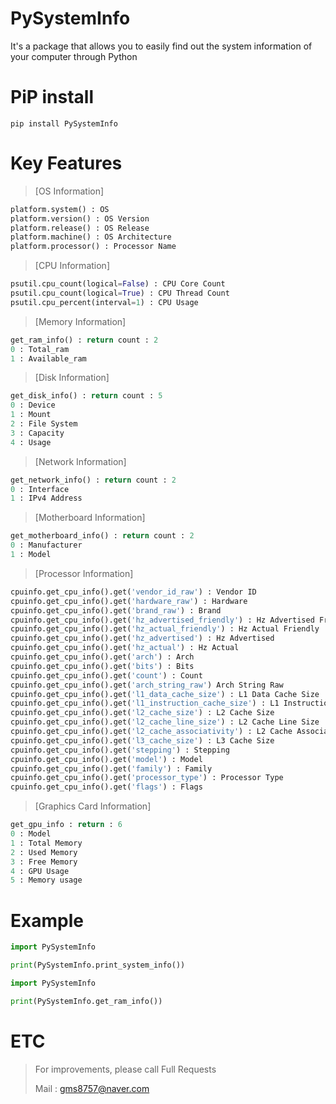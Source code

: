 # PySystemInfo
It's a package that allows you to easily find out the system information of your computer through Python
# PiP install
```
pip install PySystemInfo
```
# Key Features
> [OS Information]
```python
platform.system() : OS
platform.version() : OS Version
platform.release() : OS Release
platform.machine() : OS Architecture
platform.processor() : Processor Name
```
> [CPU Information]
```python
psutil.cpu_count(logical=False) : CPU Core Count
psutil.cpu_count(logical=True) : CPU Thread Count
psutil.cpu_percent(interval=1) : CPU Usage
```
> [Memory Information]
```python
get_ram_info() : return count : 2
0 : Total_ram
1 : Available_ram
```
> [Disk Information]
```python
get_disk_info() : return count : 5
0 : Device
1 : Mount
2 : File System
3 : Capacity
4 : Usage
```
> [Network Information]
```python
get_network_info() : return count : 2
0 : Interface
1 : IPv4 Address
```
> [Motherboard Information]
```python
get_motherboard_info() : return count : 2
0 : Manufacturer
1 : Model
```
> [Processor Information]
```python
cpuinfo.get_cpu_info().get('vendor_id_raw') : Vendor ID
cpuinfo.get_cpu_info().get('hardware_raw') : Hardware
cpuinfo.get_cpu_info().get('brand_raw') : Brand
cpuinfo.get_cpu_info().get('hz_advertised_friendly') : Hz Advertised Friendly
cpuinfo.get_cpu_info().get('hz_actual_friendly') : Hz Actual Friendly
cpuinfo.get_cpu_info().get('hz_advertised') : Hz Advertised
cpuinfo.get_cpu_info().get('hz_actual') : Hz Actual
cpuinfo.get_cpu_info().get('arch') : Arch
cpuinfo.get_cpu_info().get('bits') : Bits
cpuinfo.get_cpu_info().get('count') : Count
cpuinfo.get_cpu_info().get('arch_string_raw') Arch String Raw
cpuinfo.get_cpu_info().get('l1_data_cache_size') : L1 Data Cache Size
cpuinfo.get_cpu_info().get('l1_instruction_cache_size') : L1 Instruction Cache Size
cpuinfo.get_cpu_info().get('l2_cache_size') : L2 Cache Size
cpuinfo.get_cpu_info().get('l2_cache_line_size') : L2 Cache Line Size
cpuinfo.get_cpu_info().get('l2_cache_associativity') : L2 Cache Associativity
cpuinfo.get_cpu_info().get('l3_cache_size') : L3 Cache Size
cpuinfo.get_cpu_info().get('stepping') : Stepping
cpuinfo.get_cpu_info().get('model') : Model
cpuinfo.get_cpu_info().get('family') : Family
cpuinfo.get_cpu_info().get('processor_type') : Processor Type
cpuinfo.get_cpu_info().get('flags') : Flags
```
> [Graphics Card Information]
```python
get_gpu_info : return : 6
0 : Model
1 : Total Memory
2 : Used Memory
3 : Free Memory
4 : GPU Usage
5 : Memory usage
```

# Example
```python
import PySystemInfo

print(PySystemInfo.print_system_info())
```
```python
import PySystemInfo

print(PySystemInfo.get_ram_info())
```
# ETC
> For improvements, please call Full Requests
> 
> Mail : gms8757@naver.com
